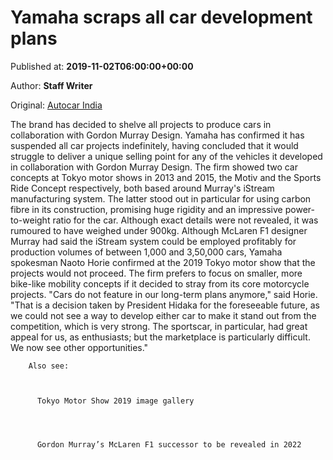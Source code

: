 
# Yamaha scraps all car development plans

Published at: **2019-11-02T06:00:00+00:00**

Author: **Staff Writer**

Original: [Autocar India](https://www.autocarindia.com/car-news/yamaha-scraps-all-car-development-plans-414650)

The brand has decided to shelve all projects to produce cars in collaboration with Gordon Murray Design.
Yamaha has confirmed it has suspended all car projects indefinitely, having concluded that it would struggle to deliver a unique selling point for any of the vehicles it developed in collaboration with Gordon Murray Design.
The firm showed two car concepts at Tokyo motor shows in 2013 and 2015, the Motiv and the Sports Ride Concept respectively, both based around Murray's iStream manufacturing system.
The latter stood out in particular for using carbon fibre in its construction, promising huge rigidity and an impressive power-to-weight ratio for the car. Although exact details were not revealed, it was rumoured to have weighed under 900kg.
Although McLaren F1 designer Murray had said the iStream system could be employed profitably for production volumes of between 1,000 and 3,50,000 cars, Yamaha spokesman Naoto Horie confirmed at the 2019 Tokyo motor show that the projects would not proceed. The firm prefers to focus on smaller, more bike-like mobility concepts if it decided to stray from its core motorcycle projects.
"Cars do not feature in our long-term plans anymore," said Horie. "That is a decision taken by President Hidaka for the foreseeable future, as we could not see a way to develop either car to make it stand out from the competition, which is very strong. The sportscar, in particular, had great appeal for us, as enthusiasts; but the marketplace is particularly difficult. We now see other opportunities."

        Also see:
      

        
          Tokyo Motor Show 2019 image gallery
        
      

        
          Gordon Murray’s McLaren F1 successor to be revealed in 2022
        
      
